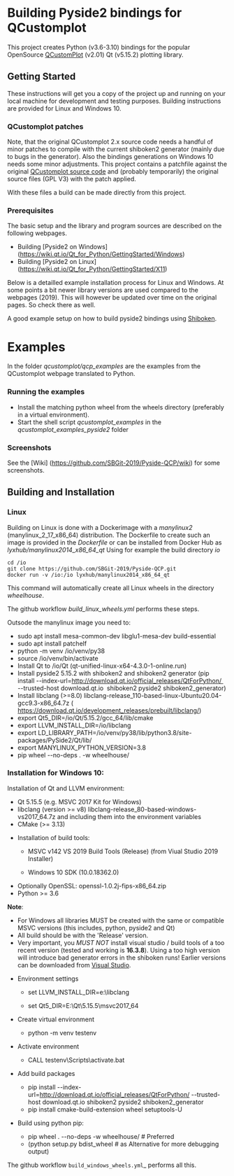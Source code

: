 # Building Pyside2 bindings for QCustomplot

This project creates Python (v3.6-3.10) bindings for the popular OpenSource [QCustomPlot](https://www.qcustomplot.com/) (v2.01) Qt (v5.15.2) plotting library.

## Getting Started

These instructions will get you a copy of the project up and running on your local machine for development and testing purposes.
Building instructions are provided for Linux and Windows 10.

### QCustomplot patches
Note, that the original QCustomplot 2.x source code needs a handful of minor patches to compile with the current shiboken2 generator
(mainly due to bugs in the generator). Also the bindings generations on Windows 10 needs some minor adjustments. This project contains
a patchfile against the original [QCustomplot source code](https://www.qcustomplot.com/) and (probably temporarily) the original source files
(GPL V3) with the patch applied.

With these files a build can be made directly from this project.

### Prerequisites

The basic setup and the library and program sources are described on the following webpages. 
* Building [Pyside2 on Windows] (https://wiki.qt.io/Qt_for_Python/GettingStarted/Windows)
* Building [Pyside2 on Linux] (https://wiki.qt.io/Qt_for_Python/GettingStarted/X11)

Below is a detailled example installation process for Linux and Windows. At some points a bit newer library versions are used compared to the webpages (2019).
This will however be updated over time on the original pages. So check there as well.

A good example setup on how to build pyside2 bindings using [Shiboken](https://blog.basyskom.com/2019/using-shiboken2-to-create-python-bindings-for-a-qt-library/).

# Examples
In the folder *qcustomplot/qcp_examples* are the examples from the QCustomplot webpage translated to Python. 

### Running the examples
* Install the matching python wheel from the wheels directory (preferably in a virtual environment).
* Start the shell script *qcustomplot_examples* in the *qcustomplot_examples_pyside2* folder 

### Screenshots
See the [Wiki] (https://github.com/SBGit-2019/Pyside-QCP/wiki) for some screenshots.

## Building and Installation


### Linux
Building on Linux is done with a Dockerimage with a _manylinux2_ (manylinux_2_17_x86_64) distribution. 
The Dockerfile to create such an image is provided in the _Dockerfile_ or can be installed from 
Docker Hub as *lyxhub/manylinux2014_x86_64_qt*
Using for example the build directory *io*
```
cd /io
git clone https://github.com/SBGit-2019/Pyside-QCP.git
docker run -v /io:/io lyxhub/manylinux2014_x86_64_qt
```
This command will automatically create all Linux wheels in the directory _wheelhouse_.

The github workflow _build_linux_wheels.yml_ performs these steps.

Outsode the manylinux image you need to:
- sudo apt install mesa-common-dev libglu1-mesa-dev build-essential
- sudo apt install patchelf
- python -m venv /io/venv/py38
- source /io/venv/bin/activate
- Install Qt to /io/Qt (qt-unified-linux-x64-4.3.0-1-online.run)
- Install pyside2 5.15.2 with shiboken2 and shiboken2 generator (pip install --index-url=http://download.qt.io/official_releases/QtForPython/  --trusted-host download.qt.io  shiboken2 pyside2 shiboken2_generator)
- Install libclang (>=8.0) libclang-release_110-based-linux-Ubuntu20.04-gcc9.3-x86_64.7z (
https://download.qt.io/development_releases/prebuilt/libclang/)
- export Qt5_DIR=/io/Qt/5.15.2/gcc_64/lib/cmake
- export LLVM_INSTALL_DIR=/io/libclang
- export LD_LIBRARY_PATH=/io/venv/py38/lib/python3.8/site-packages/PySide2/Qt/lib/
- export MANYLINUX_PYTHON_VERSION=3.8
- pip wheel --no-deps . -w wheelhouse/



### Installation for Windows 10:
Installation of Qt and LLVM environment:
- Qt 5.15.5 (e.g. MSVC 2017 Kit for Windows)
- libclang (version >= v8) libclang-release_80-based-windows-vs2017_64.7z and including them into the environment variables
- CMake (>= 3.13) 


* Installation of build tools:

  - MSVC v142 VS 2019 Build Tools (Release) (from Viual Studio 2019 Installer)

  - Windows 10 SDK (10.0.18362.0)

- Optionally OpenSSL: openssl-1.0.2j-fips-x86_64.zip
- Python >= 3.6 

**Note**:

-  For Windows all libraries MUST be created with the same or compatible MSVC versions (this includes, python, pyside2 and Qt)
- All build should be with the 'Release' version.
- Very important, you *MUST NOT* install visual studio / build tools of a too recent version (tested and working is **16.3.8**). Using a too high version will introduce bad generator errors in the shiboken runs! Earlier versions can be downloaded from
  [Visual Studio](https://docs.microsoft.com/en-us/visualstudio/releases/2019/history#installing-an-earlier-release).
* Environment settings

  - set LLVM_INSTALL_DIR=e:\libclang

  - set Qt5_DIR=E:\Qt\5.15.5\msvc2017_64

* Create virtual environment
  - python -m venv testenv 

* Activate environment
  - CALL testenv\Scripts\activate.bat 

* Add build packages

  * pip install --index-url=http://download.qt.io/official_releases/QtForPython/  --trusted-host download.qt.io  shiboken2 pyside2 shiboken2_generator
  - pip install cmake-build-extension wheel setuptools-U

* Build using python pip:
  - pip wheel . --no-deps  -w wheelhouse/ # Preferred
  - (python setup.py bdist_wheel  # as Alternative for more debugging output)




The github workflow ``build_windows_wheels.yml``_ performs all this.
